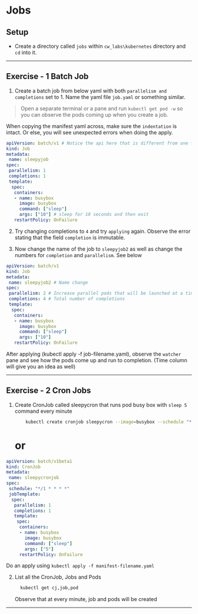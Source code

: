 # Jobs

## Setup

* Create a directory called `jobs` within `cw_labs\kubernetes` directory and `cd` into it.

---

## Exercise - 1 Batch Job

1. Create a batch job from below yaml with both `parallelism and completions` set to 1. Name the yaml file `job.yaml` or something similar.

> Open a separate terminal or a pane and run `kubectl get pod -w` so you can observe the pods coming up when you create a job.

When copying the manifest yaml across, make sure the `indentation` is intact. Or else, you will see unexpected errors when doing the apply.

```yaml
apiVersion: batch/v1 # Notice the api here that is different from one for deployment.
kind: Job
metadata:
 name: sleepyjob
spec:
 parallelism: 1
 completions: 1
 template:
  spec:
   containers:
   - name: busybox
     image: busybox
     command: ["sleep"]
     args: ["10"] # sleep for 10 seconds and then exit
   restartPolicy: OnFailure
```

2. Try changing completions to `4` and try `applying` again. Observe the error stating that the field `completion` is immutable.

3. Now change the name of the job to `sleepyjob2` as well as change the numbers for `completion` and `parallelism`. See below

```yaml
apiVersion: batch/v1
kind: Job
metadata:
 name: sleepyjob2 # Name change
spec:
 parallelism: 2 # Increase parallel pods that will be launched at a time
 completions: 4 # Total number of completions
 template:
  spec:
   containers:
   - name: busybox
     image: busybox
     command: ["sleep"]
     args: ["10"]
   restartPolicy: OnFailure
```

After applying (kubectl apply -f job-filename.yaml), observe the `watcher` pane and see how the pods come up and run to completion. (Time column will give you an idea as well)

---

## Exercise - 2 Cron Jobs

1. Create CronJob called sleepycron that runs pod busy box with ```sleep 5``` command every minute

    ```bash    
        kubectl create cronjob sleepycron --image=busybox --schedule "*/1 * * * *" -- sleep 5        
    ```
    # or

```yaml
apiVersion: batch/v1beta1
kind: CronJob
metadata:
 name: sleepycronjob
spec:
 schedule: "*/1 * * * *"
 jobTemplate:
  spec:
   parallelism: 1
   completions: 1
   template:
    spec:
     containers:
     - name: busybox
       image: busybox
       command: ["sleep"]
       args: ["5"]
     restartPolicy: OnFailure
```
 Do an apply using `kubectl apply -f manifest-filename.yaml`
 
2. List all the CronJob, Jobs and Pods

    ```bash
      kubectl get cj,job,pod       
    ```
    Observe that at every minute, job and pods will be created
---